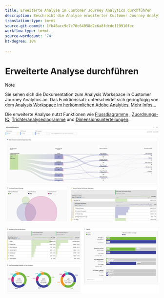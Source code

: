 ```yaml
---
title: Erweiterte Analyse in Customer Journey Analytics durchführen
description: Beschreibt die Analyse erweiterter Customer Journey Analytics in Workspace.
translation-type: tm+mt
source-git-commit: 1fb46acc9c7c70e64058d2c6a8fdcde119910fec
workflow-type: tm+mt
source-wordcount: '74'
ht-degree: 18%

---
```



# Erweiterte Analyse durchführen

>[!NOTE]
>
>Sie sehen sich die Dokumentation zum Analysis Workspace in Customer Journey Analytics an. Das Funktionssatz unterscheidet sich geringfügig von dem [Analysis Workspace im herkömmlichen Adobe Analytics](https://docs.adobe.com/content/help/de-DE/analytics/analyze/analysis-workspace/home.html). [Mehr Infos...](/help/getting-started/cja-aa.md)

Die erweiterte Analyse nutzt Funktionen wie [Flussdiagramme](/help/analysis-workspace/visualizations/c-flow/flow.md) , [Zuordnungs-IQ](/help/analysis-workspace/attribution/overview.md), [Trichteranalysediagramme](/help/analysis-workspace/visualizations/fallout/fallout-flow.md) und [Dimensionsunterteilungen](/help/components/dimensions/t-breakdown-fa.md).

![Workspace-Screenshot 1](assets/cja-adv-analysis1.png)

![Workspace-Screenshot 2](assets/cja-adv-analysis2.png)
